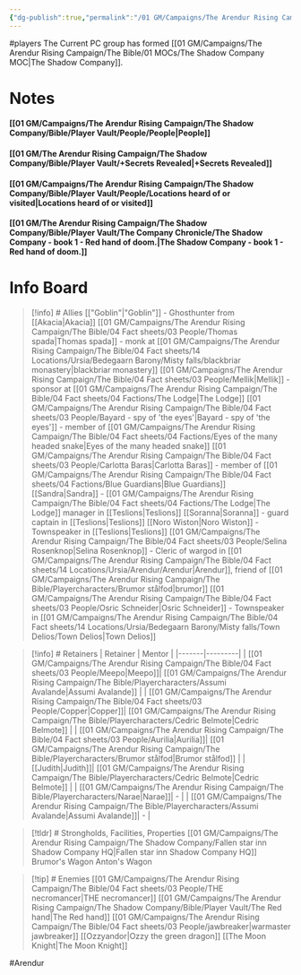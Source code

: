 ```yaml
---
{"dg-publish":true,"permalink":"/01 GM/Campaigns/The Arendur Rising Campaign/The Shadow Company/Bible/Player Vault/1.This is the player vault for the Arendur Rising campaign/","title":"1. This is the player vault for the Arendur Rising campaign","tags":["players","Arendur"]}
---
```



#players 
The Current PC group has formed [[01 GM/Campaigns/The Arendur Rising Campaign/The Bible/01 MOCs/The Shadow Company MOC\|The Shadow Company]]. 


# Notes

#### [[01 GM/Campaigns/The Arendur Rising Campaign/The Shadow Company/Bible/Player Vault/People/People\|People]]
#### [[01 GM/The Arendur Rising Campaign/The Shadow Company/Bible/Player Vault/+Secrets Revealed\|+Secrets Revealed]]
#### [[01 GM/Campaigns/The Arendur Rising Campaign/The Shadow Company/Bible/Player Vault/People/Locations heard of or visited\|Locations heard of or visited]]
#### [[01 GM/The Arendur Rising Campaign/The Shadow Company/Bible/Player Vault/The Company Chronicle/The Shadow Company - book 1 - Red hand of doom.\|The Shadow Company - book 1 - Red hand of doom.]]


# Info Board
> [!info] # Allies
> [["Goblin"\|"Goblin"]] - Ghosthunter from [[Akacia\|Akacia]]
> [[01 GM/Campaigns/The Arendur Rising Campaign/The Bible/04 Fact sheets/03 People/Thomas spada\|Thomas spada]] - monk at [[01 GM/Campaigns/The Arendur Rising Campaign/The Bible/04 Fact sheets/14 Locations/Ursia/Bedegaarn Barony/Misty falls/blackbriar monastery\|blackbriar monastery]]
> [[01 GM/Campaigns/The Arendur Rising Campaign/The Bible/04 Fact sheets/03 People/Mellik\|Mellik]] - sponsor at [[01 GM/Campaigns/The Arendur Rising Campaign/The Bible/04 Fact sheets/04 Factions/The Lodge\|The Lodge]]
> [[01 GM/Campaigns/The Arendur Rising Campaign/The Bible/04 Fact sheets/03 People/Bayard - spy of  'the eyes'\|Bayard - spy of  'the eyes']] - member of [[01 GM/Campaigns/The Arendur Rising Campaign/The Bible/04 Fact sheets/04 Factions/Eyes of the many headed snake\|Eyes of the many headed snake]]
> [[01 GM/Campaigns/The Arendur Rising Campaign/The Bible/04 Fact sheets/03 People/Carlotta Baras\|Carlotta Baras]] - member of [[01 GM/Campaigns/The Arendur Rising Campaign/The Bible/04 Fact sheets/04 Factions/Blue Guardians\|Blue Guardians]]
> [[Sandra\|Sandra]] - [[01 GM/Campaigns/The Arendur Rising Campaign/The Bible/04 Fact sheets/04 Factions/The Lodge\|The Lodge]] manager in [[Teslions\|Teslions]]
> [[Soranna\|Soranna]] - guard captain in [[Teslions\|Teslions]]
> [[Noro Wiston\|Noro Wiston]] - Townspeaker in [[Teslions\|Teslions]]
> [[01 GM/Campaigns/The Arendur Rising Campaign/The Bible/04 Fact sheets/03 People/Selina Rosenknop\|Selina Rosenknop]] - Cleric of wargod in [[01 GM/Campaigns/The Arendur Rising Campaign/The Bible/04 Fact sheets/14 Locations/Ursia/Arendur/Arendur\|Arendur]], friend of [[01 GM/Campaigns/The Arendur Rising Campaign/The Bible/Playercharacters/Brumor stålfod\|brumor]]
> [[01 GM/Campaigns/The Arendur Rising Campaign/The Bible/04 Fact sheets/03 People/Osric Schneider\|Osric Schneider]] - Townspeaker in [[01 GM/Campaigns/The Arendur Rising Campaign/The Bible/04 Fact sheets/14 Locations/Ursia/Bedegaarn Barony/Misty falls/Town Delios/Town Delios\|Town Delios]]

> [!info] # Retainers
> | Retainer | Mentor |
> |-------|---------|
> | [[01 GM/Campaigns/The Arendur Rising Campaign/The Bible/04 Fact sheets/03 People/Meepo\|Meepo]]| [[01 GM/Campaigns/The Arendur Rising Campaign/The Bible/Playercharacters/Assumi Avalande\|Assumi Avalande]] |
>| [[01 GM/Campaigns/The Arendur Rising Campaign/The Bible/04 Fact sheets/03 People/Copper\|Copper]]| [[01 GM/Campaigns/The Arendur Rising Campaign/The Bible/Playercharacters/Cedric Belmote\|Cedric Belmote]] |
>| [[01 GM/Campaigns/The Arendur Rising Campaign/The Bible/04 Fact sheets/03 People/Aurilia\|Aurilia]]| [[01 GM/Campaigns/The Arendur Rising Campaign/The Bible/Playercharacters/Brumor stålfod\|Brumor stålfod]] |
>| [[Judith\|Judith]]| [[01 GM/Campaigns/The Arendur Rising Campaign/The Bible/Playercharacters/Cedric Belmote\|Cedric Belmote]] |
>| [[01 GM/Campaigns/The Arendur Rising Campaign/The Bible/Playercharacters/Narae\|Narae]]|  - |
>| [[01 GM/Campaigns/The Arendur Rising Campaign/The Bible/Playercharacters/Assumi Avalande\|Assumi Avalande]]| - | 

> [!tldr] # Strongholds, Facilities, Properties
> [[01 GM/Campaigns/The Arendur Rising Campaign/The Shadow Company/Fallen star inn Shadow Company HQ\|Fallen star inn Shadow Company HQ]]
> Brumor's Wagon
> Anton's Wagon

> [!tip] # Enemies
> [[01 GM/Campaigns/The Arendur Rising Campaign/The Bible/04 Fact sheets/03 People/THE necromancer\|THE necromancer]]
> [[01 GM/Campaigns/The Arendur Rising Campaign/The Shadow Company/Bible/Player Vault/The Red hand\|The Red hand]]
> [[01 GM/Campaigns/The Arendur Rising Campaign/The Bible/04 Fact sheets/03 People/jawbreaker\|warmaster jawbreaker]]
> [[Ozzyandor\|Ozzy the green dragon]]
> [[The Moon Knight\|The Moon Knight]]



#Arendur